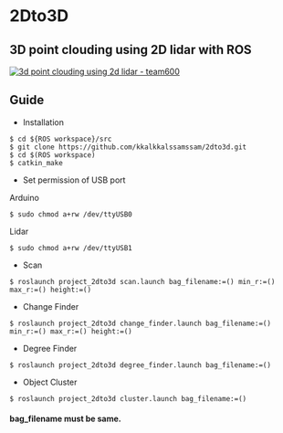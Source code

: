 # 2Dto3D

## 3D point clouding using 2D lidar with ROS



[![3d point clouding using 2d lidar - team600](http://img.youtube.com/vi/iZ8qzG8tDQY/0.jpg)](https://youtu.be/iZ8qzG8tDQY?t=0s) 

## Guide
* Installation
```
$ cd ${ROS workspace}/src
$ git clone https://github.com/kkalkkalssamssam/2dto3d.git
$ cd $(ROS workspace)
$ catkin_make
```
- Set permission of USB port

Arduino
```
$ sudo chmod a+rw /dev/ttyUSB0
```
Lidar
```
$ sudo chmod a+rw /dev/ttyUSB1
```

- Scan
```
$ roslaunch project_2dto3d scan.launch bag_filename:=() min_r:=() max_r:=() height:=()
```

- Change Finder
```
$ roslaunch project_2dto3d change_finder.launch bag_filename:=() min_r:=() max_r:=() height:=()
```

- Degree Finder
```
$ roslaunch project_2dto3d degree_finder.launch bag_filename:=()
```
  
- Object Cluster
```
$ roslaunch project_2dto3d cluster.launch bag_filename:=()
```
#### bag_filename must be same.
